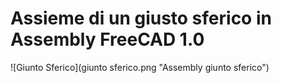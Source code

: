 # Assieme di un giusto sferico in Assembly FreeCAD 1.0
![Giunto Sferico](giunto sferico.png "Assembly giunto sferico")

